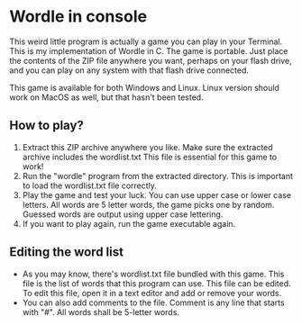 # Wordle in console

This weird little program is actually a game you can play in your Terminal.
This is my implementation of Wordle in C. The game is portable. Just place
the contents of the ZIP file anywhere you want, perhaps on your flash drive,
and you can play on any system with that flash drive connected.

This game is available for both Windows and Linux. Linux version should work
on MacOS as well, but that hasn't been tested.

## How to play?

1. Extract this ZIP archive anywhere you like.
   Make sure the extracted archive includes the wordlist.txt
   This file is essential for this game to work!
2. Run the "wordle" program from the extracted directory.
   This is important to load the wordlist.txt file correctly.
3. Play the game and test your luck. You can use upper case or lower
   case letters. All words are 5 letter words, the game picks one
   by random. Guessed words are output using upper case lettering.
4. If you want to play again, run the game executable again.

## Editing the word list

- As you may know, there's wordlist.txt file bundled with this game.
  This file is the list of words that this program can use. This file
  can be edited. To edit this file, open it in a text editor and
  add or remove your words.
- You can also add comments to the file. Comment is any line that
  starts with "#". All words shall be 5-letter words.
